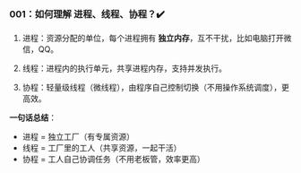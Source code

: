 ### 001：如何理解 进程、线程、协程？✔️

1. 进程：资源分配的单位，每个进程拥有 **独立内存**，互不干扰，比如电脑打开微信，QQ。

2. 线程：进程内的执行单元，共享进程内存，支持并发执行。

3. 协程：轻量级线程（微线程），由程序自己控制切换（不用操作系统调度），更高效。

**一句话总结**：

- 进程 = 独立工厂（有专属资源）
- 线程 = 工厂里的工人（共享资源，一起干活）
- 协程 = 工人自己协调任务（不用老板管，效率更高）

